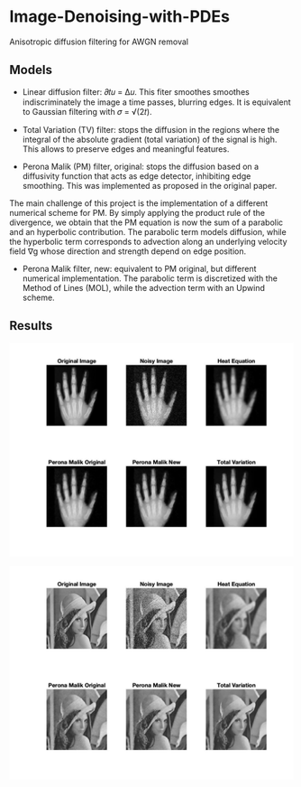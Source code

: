 # Image-Denoising-with-PDEs
Anisotropic diffusion filtering for AWGN removal

## Models
  
  - Linear diffusion filter: 𝜕𝑡𝑢 = Δ𝑢. This fiter smoothes smoothes indiscriminately the image a time passes, blurring edges. It is equivalent to Gaussian         filtering with 𝜎 = √(2𝑡).
  
  - Total Variation (TV) filter: stops the diffusion in the regions where the integral of the absolute gradient (total variation) of the signal is high. This allows to preserve edges and meaningful features.
  
  - Perona Malik (PM) filter, original: stops the diffusion based on a diffusivity function that acts as edge detector, inhibiting edge smoothing. This was implemented as proposed in the original paper. 

The main challenge of this project is the implementation of a different numerical scheme for PM. By simply applying the product rule of the divergence, we obtain that the PM equation is now the sum of a parabolic and an hyperbolic contribution. The parabolic term models diffusion, while the hyperbolic term corresponds to advection along an underlying velocity field ∇g whose direction and strength depend on edge position.
  
  - Perona Malik filter, new: equivalent to PM original, but different numerical implementation. The parabolic term is discretized with the Method of Lines (MOL), while the advection term with an Upwind scheme.
  
## Results

![Alt text](https://github.com/marcellosicbaldi/Image-Denoising-with-PDEs/blob/main/hand.jpg)

![Alt text](https://github.com/marcellosicbaldi/Image-Denoising-with-PDEs/blob/main/lena.jpg)

